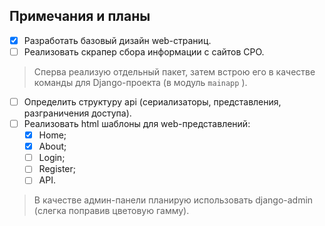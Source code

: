 ## Примечания и планы

- [x] Разработать базовый дизайн web-страниц.
- [ ] Реализовать скрапер сбора информации с сайтов СРО.

> Сперва реализую отдельный пакет, затем встрою его в качестве
> команды для Django-проекта (в модуль `mainapp` ).

- [ ] Определить структуру api (сериализаторы, представления, разграничения доступа).
- [ ] Реализовать html шаблоны для web-представлений:
    - [x] Home;
    - [x] About;
    - [ ] Login;
    - [ ] Register;
    - [ ] API.

> В качестве админ-панели планирую использовать django-admin (слегка поправив цветовую гамму).
